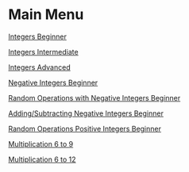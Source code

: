 # Main Menu

<a href="https://gordontutors.github.io/MathGames/MathDrills-master/IntegersBeginner/">Integers Beginner</a>

<a href="https://gordontutors.github.io/MathGames/MathDrills-master/IntegersIntermediate/">Integers Intermediate</a>

<a href="https://gordontutors.github.io/MathGames/MathDrills-master/IntegersAdvanced/">Integers Advanced</a>

<a href="https://gordontutors.github.io/MathGames/MathDrills-master/NegativeIntegersBeginner/">Negative Integers Beginner</a>

<a href="https://gordontutors.github.io/MathGames/MathDrills-master/NegativeIntegersArithmeticBeginner/">Random Operations with Negative Integers Beginner</a>

<a href="https://gordontutors.github.io/MathGames/MathDrills-master/NegativeIntegersAddSubBeginner/">Adding/Subtracting Negative Integers Beginner</a>

<a href="https://gordontutors.github.io/MathGames/MathDrills-master/PositiveIntegersArithmeticBeginner/">Random Operations Positive Integers Beginner</a>

<a href="https://gordontutors.github.io/MathGames/MathDrills-master/Positive6to9/">Multiplication 6 to 9</a>

<a href="https://gordontutors.github.io/MathGames/MathDrills-master/Integers6to12/">Multiplication 6 to 12</a>
